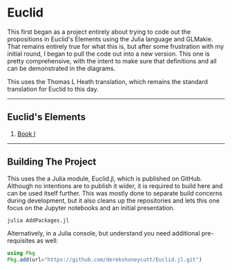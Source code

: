 # Euclid

This first began as a project entirely about trying to code out the propositions in Euclid's Elements using the Julia language and GLMakie. That remains entirely true for what this is, but after some frustration with my initial round, I began to pull the code out into a new version. This one is pretty comprehensive, with the intent to make sure that definitions and all can be demonstrated in the diagrams.

This uses the Thomas L Heath translation, which remains the standard translation for Euclid to this day.

---

## Euclid's Elements

1. [Book I](ElementsBook1/)

---

## Building The Project

This uses the a Julia module, Euclid.jl, which is published on GitHub. Although no intentions are to publish it wider, it is required to build here and can be used itself further. This was mostly done to separate build concerns during development, but it also cleans up the repositories and lets this one focus on the Jupyter notebooks and an initial presentation.

```bash
julia AddPackages.jl
```

Alternatively, in a Julia console, but understand you need additional pre-requisites as well:

```julia
using Pkg
Pkg.add(url="https://github.com/derekshoneycutt/Euclid.jl.git")
```

